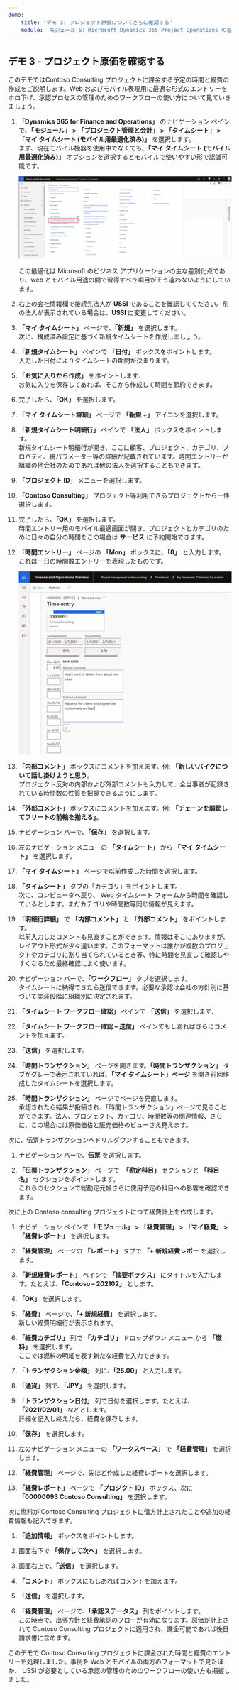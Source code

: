 ```yaml
---
demo:
    title: 'デモ 3: プロジェクト原価についてさらに確認する'
    module: 'モジュール 5: Microsoft Dynamics 365 Project Operations の基礎を学ぶ'
---
```


## デモ 3 - プロジェクト原価を確認する

このデモではContoso Consulting プロジェクトに課金する予定の時間と経費の作成をご説明します。Web およびモバイル表現用に最適な形式のエントリーをホロ下げ、承認プロセスの管理のためのワークフローの使い方について見ていきましょう。

1. **「Dynamics 365 for Finance and Operations」** のナビゲーション ペインで、**「モジュール」 > 「プロジェクト管理と会計」 > 「タイムシート」 > 「マイ タイムシート (モバイル用最適化済み)」** を選択します。.  
    まず、現在モバイル機器を使用中でなくても、**「マイ タイムシート (モバイル用最適化済み)」** オプションを選択するとモバイルで使いやすい形で認識可能です。

    ![マイ タイムシート (モバイル用最適化済み) が強調表示されているプロジェクト管理と会計メニューのスクリーンショット。](./media/projops_costs_1_select_my_timesheets.png)  

    この最適化は Microsoft のビジネス アプリケーションの主な差別化点であり、web とモバイル用途の間で習得すべき項目がそう違わないようにしています。

1. 右上の会社情報欄で接続先法人が **USSI** であることを確認してください。別の法人が表示されている場合は、**USSI** に変更してください。

1. **「マイ タイムシート」** ページで、**「新規」** を選択します。  
    次に、構成済み設定に基づく新規タイムシートを作成しましょう。

1. **「新規タイムシート」** ペインで **「日付」** ボックスをポイントします。  
    入力した日付によりタイムシートの期間が決まります。

1. **「お気に入りから作成」** をポイントします.  
    お気に入りを保存してあれば、そこから作成して時間を節約できます。

1. 完了したら、**「OK」** を選択します。

1. **「マイ タイムシート詳細」** ページで **「新規 +」** アイコンを選択します。

1. **「新規タイムシート明細行」** ペインで **「法人」** ボックスをポイントします。  
    新規タイムシート明細行が開き、ここに顧客、プロジェクト、カテゴリ、プロパティ、税パラメーター等の詳細が記載されています。時間エントリーが組織の他会社のためであれば他の法人を選択することもできます。

1. **「プロジェクト ID」** メニューを選択します。

1. **「Contoso Consulting」** プロジェクト等利用できるプロジェクトから一件選択します。

1. 完了したら、**「OK」** を選択します。  
    時間エントリー用のモバイル最適画面が開き、プロジェクトとカテゴリのために日々の自分の時間をこの場合は **サービス** に予約開始できます。

1. **「時間エントリー」** ページの **「Mon」** ボックスに、**「8」** と入力します。  
    これは一日の時間数エントリーを表現したものです。

    ![「時間エントリー」ページのスクリーンショット。](./media/projops_costs_2_mon_box.png)

1. **「内部コメント」** ボックスにコメントを加えます。例: **「新しいバイクについて話し掛けようと思う**。  
    プロジェクト反対の内部および外部コメントも入力して、全当事者が記録されている時間数の性質を把握できるようにします。

1. **「外部コメント」** ボックスにコメントを加えます。例: **「チェーンを調節してフリートの前輪を揃える」**。

1. ナビゲーション バーで、**「保存」** を選択します。

1. 左のナビゲーション メニューの **「タイムシート」** から **「マイ タイムシート」** を選択します。

1. **「マイ タイムシート」** ページで以前作成した時間を選択します。

1. **「タイムシート」** タブの「カテゴリ」をポイントします。  
    次に、コンピュータへ戻り、 Web タイムシート フォームから時間を確認しているとします。まだカテゴリや時間数等同じ情報が見えます。

1. **「明細行詳細」** で **「内部コメント」** と **「外部コメント」** をポイントします。  
    以前入力したコメントも見直すことができます。情報はそこにありますが、レイアウト形式が少々違います。このフォーマットは誰かが複数のプロジェクトやカテゴリに割り当てられているとき等、特に時間を見直して確認しやすくなるため最終確認によく使います。

1. ナビゲーション バーで、**「ワークフロー」** タブを選択します。  
    タイムシートに納得できたら送信できます。必要な承認は会社の方針別に基づいて実装段階に組織別に決定されます。

1. **「タイムシート ワークフロー確認」** ペインで **「送信」** を選択します.

1. **「タイムシート ワークフロー確認 – 送信」** ペインでもしあればさらにコメントを加えます。

1. **「送信」** を選択します。

1. **「時間トランザクション」** ページを開きます。**「時間トランザクション」** タブがグレーで表示されていれば、**「マイ タイムシート」ページ** を開き前回作成したタイムシートを選択します。

1. **「時間トランザクション」** ページでページを見直します。  
    承認されたら結果が投稿され、「時間トランザクション」ページで見ることができます。法人、プロジェクト、カテゴリ、時間数等の関連情報、さらに、この場合には原価価格と販売価格のビューさえ見えます。  

次に、伝票トランザクションへドリルダウンすることもできます。

1. ナビゲーション バーで、**伝票** を選択します。

1. **「伝票トランザクション」** ページで　**「勘定科目」** セクションと **「科目名」** セクションをポイントします。  
    これらのセクションで総勘定元帳さらに使用予定の科目への影響を確認できます。  

次に上の Contoso consulting プロジェクトにつて経費計上を作成します。

1. ナビゲーション ペインで **「モジュール」 > 「経費管理」 > 「マイ経費」 > 「経費レポート」** を選択します。

1. **「経費管理」** ページの **「レポート」** タブで **「+ 新規経費レポー** を選択します。

1. **「新規経費レポート」** ペインで **「摘要ボックス」** にタイトルを入力します。たとえば、**「Contoso – 202102」** とします。

1. **「OK」** を選択します。

1. **「経費」** ページで、**「+ 新規経費」** を選択します。  
新しい経費明細行が表示されます。

1. **「経費カテゴリ」** 列で **「カテゴリ」** ドロップダウン メニュー.から **「燃料」** を選択します。  
ここでは燃料の明細を表す新たな経費を入力できます。

1. **「トランザクション金額」** 列に、**「25.00」** と入力します。

1. **「通貨」** 列で、**「JPY」** を選択します。

1. **「トランザクション日付」** 列で日付を選択します。たとえば、**「2021/02/01」** などとします。  
    詳細を記入し終えたら、経費を保存します。

1. **「保存」** を選択します。

1. 左のナビゲーション メニューの **「ワークスペース」** で **「経費管理」** を選択します。

1. **「経費管理」** ページで、先ほど作成した経費レポートを選択します。

1. **「経費レポート」** ページで **「プロジクト ID」** ボックス、次に **「00000093 Contoso Consulting」** を選択します。  

次に燃料が Contoso Consulting プロジェクトに借方計上されたことや追加の経費情報も記入できます。

1. **「追加情報」** ボックスをポイントします。

1. 画面右下で **「保存して次へ」** を選択します。

1. 画面右上で、**「送信」** を選択します。

1. **「コメント」** ボックスにもしあればコメントを加えます。

1. **「送信」** を選択します。

1. **「経費管理」** ページで、**「承認ステータス」** 列をポイントします。  
    この時点で、出張方針と経費承認のフローが有効になります。原価が計上されて Contoso Consulting プロジェクトに適用され、課金可能であれば後日請求書に含めます。

このデモで Contoso Consulting プロジェクトに課金された時間と経費のエントリーを処理しました。事例を Web とモバイルの両方のフォーマットで見たほか、 USSI が必要としている承認の管理のためのワークフローの使い方も把握しました。

